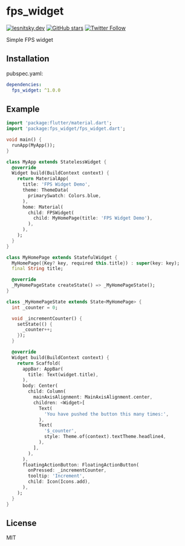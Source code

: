 # fps_widget

[![lesnitsky.dev](https://lesnitsky.dev/shield.svg?hash=42252)](https://lesnitsky.dev?utm_source=fps_widget)
[![GitHub stars](https://img.shields.io/github/stars/lesnitsky/fps_widget.svg?style=social)](https://github.com/lesnitsky/fps_widget)
[![Twitter Follow](https://img.shields.io/twitter/follow/lesnitsky_dev.svg?label=Follow%20me&style=social)](https://twitter.com/lesnitsky_dev)

Simple FPS widget

## Installation

pubspec.yaml:

```yaml
dependencies:
  fps_widget: ^1.0.0
```


## Example

```dart
import 'package:flutter/material.dart';
import 'package:fps_widget/fps_widget.dart';

void main() {
  runApp(MyApp());
}

class MyApp extends StatelessWidget {
  @override
  Widget build(BuildContext context) {
    return MaterialApp(
      title: 'FPS Widget Demo',
      theme: ThemeData(
        primarySwatch: Colors.blue,
      ),
      home: Material(
        child: FPSWidget(
          child: MyHomePage(title: 'FPS Widget Demo'),
        ),
      ),
    );
  }
}

class MyHomePage extends StatefulWidget {
  MyHomePage({Key? key, required this.title}) : super(key: key);
  final String title;

  @override
  _MyHomePageState createState() => _MyHomePageState();
}

class _MyHomePageState extends State<MyHomePage> {
  int _counter = 0;

  void _incrementCounter() {
    setState(() {
      _counter++;
    });
  }

  @override
  Widget build(BuildContext context) {
    return Scaffold(
      appBar: AppBar(
        title: Text(widget.title),
      ),
      body: Center(
        child: Column(
          mainAxisAlignment: MainAxisAlignment.center,
          children: <Widget>[
            Text(
              'You have pushed the button this many times:',
            ),
            Text(
              '$_counter',
              style: Theme.of(context).textTheme.headline4,
            ),
          ],
        ),
      ),
      floatingActionButton: FloatingActionButton(
        onPressed: _incrementCounter,
        tooltip: 'Increment',
        child: Icon(Icons.add),
      ),
    );
  }
}

```


## License

MIT
